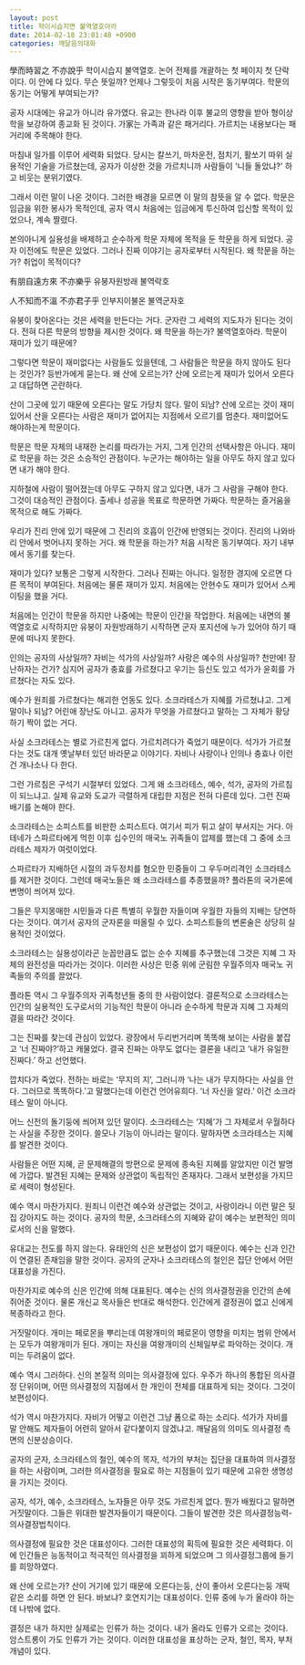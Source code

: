 ```yaml
---
layout: post
title: 학이시습지면 불역열호아라
date: 2014-02-18 23:01:48 +0900
categories: 깨달음의대화
---
```

  
  


學而時習之 不亦說乎 학이시습지 불역열호. 논어 전체를 개괄하는 첫 페이지 첫 단락이다. 이 안에 다 있다. 무슨 뜻일까? 언제나 그렇듯이 처음 시작은 동기부여다. 학문의 동기는 어떻게 부여되는가? 

  


공자 시대에는 유교가 아니라 유가였다. 유교는 한나라 이후 불교의 영향을 받아 형이상학을 보강하여 종교화 된 것이다. 가家는 가족과 같은 패거리다. 가르치는 내용보다는 패거리에 주목해야 한다. 

  


마침내 일가를 이루어 세력화 되었다. 당시는 칼쓰기, 마차운전, 점치기, 활쏘기 따위 실용적인 기술을 가르쳤는데, 공자가 이상한 것을 가르치니까 사람들이 '니들 돌았냐?' 하고 비웃는 분위기였다. 

  


그래서 이런 말이 나온 것이다. 그러한 배경을 모르면 이 말의 참뜻을 알 수 없다. 학문은 임금을 위한 봉사가 목적인데, 공자 역시 처음에는 임금에게 투신하여 입신할 목적이 있었으나, 계속 짤렸다. 

  


본의아니게 실용성을 배제하고 순수하게 학문 자체에 목적을 둔 학문을 하게 되었다. 공자 이전에도 학문은 있었다. 그러나 진짜 이야기는 공자로부터 시작된다. 왜 학문을 하는가? 취업이 목적이다? 

  


有朋自遠方來 不亦樂乎 유붕자원방래 불역락호  
      
人不知而不溫 不亦君子乎 인부지이불온 불역군자호 

  


유붕이 찾아온다는 것은 세력을 만든다는 거다. 군자란 그 세력의 지도자가 된다는 것이다. 전혀 다른 학문의 방향을 제시한 것이다. 왜 학문을 하는가? 불역열호아라. 학문이 재미가 있기 때문에? 

  


그렇다면 학문이 재미없다는 사람들도 있을텐데, 그 사람들은 학문을 하지 않아도 된다는 것인가? 등반가에게 묻는다. 왜 산에 오르는가? 산에 오르는게 재미가 있어서 오른다고 대답하면 곤란하다. 

  


산이 그곳에 있기 때문에 오른다는 말도 가당치 않다. 말이 되남? 산에 오르는 것이 재미있어서 산을 오른다는 사람은 재미가 없어지는 지점에서 오르기를 멈춘다. 재미없어도 해야하는게 학문이다. 

  


학문은 학문 자체의 내재한 논리를 따라가는 거지, 그게 인간의 선택사항은 아니다. 재미로 학문을 하는 것은 소승적인 관점이다. 누군가는 해야하는 일을 아무도 하지 않고 있다면 내가 해야 한다. 

  


지하철에 사람이 떨어졌는데 아무도 구하지 않고 있다면, 내가 그 사람을 구해야 한다. 그것이 대승적인 관점이다. 출세나 성공을 목표로 학문하면 가짜다. 학문하는 즐거움을 목적으로 해도 가짜다. 

  


우리가 진리 안에 있기 때문에 그 진리의 호흡이 인간에 반영되는 것이다. 진리의 나와바리 안에서 벗어나지 못하는 거다. 왜 학문을 하는가? 처음 시작은 동기부여다. 자기 내부에서 동기를 찾는다. 

  


재미가 있다? 보통은 그렇게 시작한다. 그러나 진짜는 아니다. 일정한 경지에 오르면 다른 목적이 부여된다. 처음에는 물론 재미가 있지. 처음에는 안현수도 재미가 있어서 스케이팅을 했을 거다. 

  


처음에는 인간이 학문을 하지만 나중에는 학문이 인간을 작업한다. 처음에는 내면의 불역열호로 시작하지만 유붕이 자원방래하기 시작하면 군자 포지션에 누가 있어야 하기 때문에 떠나지 못한다. 

  


인의는 공자의 사상일까? 자비는 석가의 사상일까? 사랑은 예수의 사상일까? 천만에! 장난하자는 건가? 심지어 공자가 충효를 가르쳤다고 우기는 등신도 있고 석가가 윤회를 가르쳤다는 자도 있다. 

  


예수가 원죄를 가르쳤다는 해괴한 언동도 있다. 소크라테스가 지혜를 가르쳤냐고. 그게 말이나 되남? 어린애 장난도 아니고. 공자가 무엇을 가르쳤다고 말하는 그 자체가 황당하기 짝이 없는 거다. 

  


사실 소크라테스는 별로 가르친게 없다. 가르치려다가 죽었기 때문이다. 석가가 가르쳤다는 것도 대개 옛날부터 있던 바라문교 이야기다. 자비나 사랑이나 인의나 충효나 이런건 개나소나 다 한다. 

  


그런 가르침은 구석기 시절부터 있었다. 그게 왜 소크라테스, 예수, 석가, 공자의 가르침이 되느냐고. 실제 유교와 도교가 극렬하게 대립한 지점은 전혀 다른데 있다. 그런 진짜배기를 논해야 한다. 

  


소크라테스는 소피스트를 비판한 소피스트다. 여기서 피가 튀고 살이 부서지는 거다. 아테네가 스파르타에게 먹힌 이후 십수인의 매국노 귀족들이 압제를 했는데 그 중에 소크라테스 제자가 여럿이었다. 

  


스파르타가 지배하던 시절의 과두정치를 혐오한 민중들이 그 우두머리격인 소크라테스를 제거한 것이다. 그런데 매국노들은 왜 소크라테스를 추종했을까? 플라톤의 국가론에 변명이 씌어져 있다. 

  


그들은 무지몽매한 시민들과 다른 특별히 우월한 자들이며 우월한 자들의 지배는 당연하다는 것이다. 여기서 공자의 군자론을 떠올릴 수 있다. 소피스트들의 변론술은 상당히 실용적인 것이었다. 

  


소크라테스는 실용성이라곤 눈꼽만큼도 없는 순수 지혜를 추구했는데 그것은 지혜 그 자체의 완전성을 따라가는 것이다. 이러한 사상은 민중 위에 군림한 우월주의자 매국노 귀족들의 주의를 끌었다. 

  


플라톤 역시 그 우월주의자 귀족청년들 중의 한 사람이었다. 결론적으로 소크라테스는 인간의 실용적인 도구로서의 기능적인 학문이 아니라 순수하게 학문과 지혜 그 자체의 결을 따라간 것이다. 

  


그는 진짜를 찾는데 관심이 있었다. 광장에서 두리번거리며 똑똑해 보이는 사람을 붙잡고 ‘너 진짜야?’하고 캐물었다. 결국 진짜는 아무도 없다는 결론을 내리고 ‘내가 유일한 진짜다.’ 하고 선언했다. 

  


깝치다가 죽었다. 전하는 바로는 ‘무지의 지’, 그러니까 ‘나는 내가 무지하다는 사실을 안다. 그러므로 똑똑하다.’고 말했다는데 이런건 언어유희다. ‘너 자신을 알라.’ 이건 소크라테스 말이 아니다. 

  


어느 신전의 돌기둥에 씌어져 있던 말이다. 소크라테스는 ‘지혜’가 그 자체로서 우월하다는 사실을 주장한 것이다. 쓸모나 기능이 아니라는 말이다. 말하자면 소크라테스는 지혜를 발견한 것이다. 

  


사람들은 어떤 지혜, 곧 문제해결의 방편으로 문제에 종속된 지혜를 알았지만 이건 발명에 가깝다. 발견된 지혜는 문제와 상관없이 독립적인 존재자다. 그래서 보편성을 가지므로 세력이 형성된다. 

  


예수 역시 마찬가지다. 원죄니 이런건 예수와 상관없는 것이고, 사랑이라니 이런 말은 뒷집 강아지도 하는 것이다. 공자의 학문, 소크라테스의 지혜와 같이 예수는 보편적인 의미로서의 신을 말했다. 

  


유대교는 전도를 하지 않는다. 유태인의 신은 보편성이 없기 때문이다. 예수는 신과 인간이 연결된 존재임을 말한 것이다. 공자의 군자나 소크라테스의 철인은 집단 안에서 어떤 대표성을 가진다. 

  


마찬가지로 예수의 신은 인간에 의해 대표된다. 예수는 신의 의사결정권을 인간의 손에 쥐어준 것이다. 물론 개신교 목사들은 반대로 해석한다. 인간에게 결정권이 없고 신에게 복종하라고 한다. 

  


거짓말이다. 개미는 페로몬을 뿌리는데 여왕개미의 페로몬이 영향을 미치는 범위 안에서는 모두가 여왕개미가 된다. 개미는 자신을 여왕개미의 신체일부로 파악하는 것이다. 개미는 두려움이 없다. 

  


예수 역시 그러하다. 신의 본질적 의미는 의사결정에 있다. 우주가 하나의 통합된 의사결정 단위이며, 어떤 의사결정의 지점에서 한 개인이 전체를 대표하게 되는 것이다. 그것이 보편성이다. 

  


석가 역시 마찬가지다. 자비가 어떻고 이런건 그냥 폼으로 하는 소리다. 석가가 자비를 말 안해도 제자들이 어련히 알아서 같다붙이지 않겠냐고. 깨달음의 의미도 의사결정 측면의 신분상승이다. 

  


공자의 군자, 소크라테스의 철인, 예수의 목자, 석가의 부처는 집단을 대표하여 의사결정을 하는 사람이며, 그러한 의사결정을 필요로 하는 지점들이 있기 때문에 고유한 생명성을 가지는 것이다. 

  


공자, 석가, 예수, 소크라테스, 노자들은 아무 것도 가르친게 없다. 뭔가 배웠다고 말하면 거짓말이다. 그들은 위대한 발견자들이기 때문이다. 그들이 발견한 것은 의사결정능력-의사결정법칙이다.

  


의사결정에 필요한 것은 대표성이다. 그러한 대표성의 획득에 필요한 것은 세력화다. 이에 인간들은 능동적이고 적극적인 의사결정을 꾀하게 되었으며 그 의사결정그룹에 들기를 희망하였다.

  


왜 산에 오르는가? 산이 거기에 있기 때문에 오른다는둥, 산이 좋아서 오른다는둥 개떡같은 소리를 하면 안 된다. 바보냐? 호연지기는 대표성이다. 인류 중에 누가 올라야 하는데 나밖에 없다.

  


결정은 내가 하지만 실제로는 인류가 하는 것이다. 내가 올라도 인류가 오르는 것이다. 암스트롱이 가도 인류가 가는 것이다. 이러한 대표성을 표상하는 군자, 철인, 목자, 부처 개념이 있다.